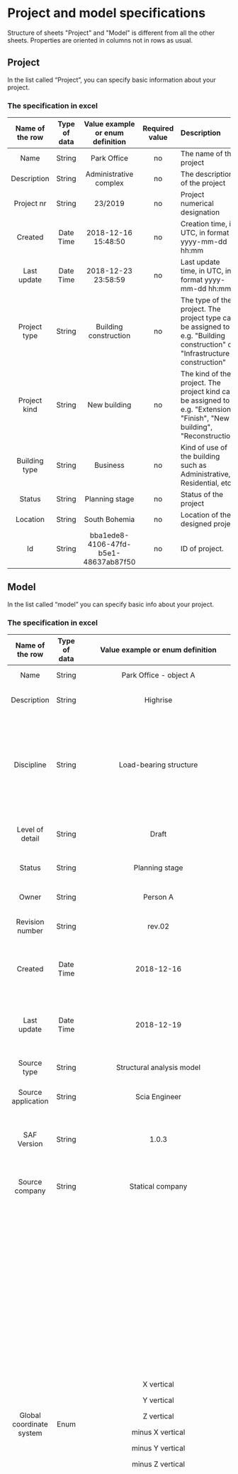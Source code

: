 # Project and model specifications

Structure of sheets "Project" and "Model" is different from all the other sheets. Properties are oriented in columns not in rows as usual.

## Project

In the list called “Project”, you can specify basic information about your project.

### The specification in excel

| Name of the row | Type of data | Value example or enum definition | Required value | Description |
| :---: | :---: | :---: | :---: | :--- |
| Name | String | Park Office | no | The name of the project |
| Description | String | Administrative complex | no | The description of the project |
| Project nr | String | 23/2019 | no | Project numerical designation |
| Created | Date Time | 2018-12-16 15:48:50 | no | Creation time, in UTC, in format yyyy-mm-dd hh:mm |
| Last update | Date Time | 2018-12-23 23:58:59 | no | Last update time, in UTC, in format yyyy-mm-dd hh:mm |
| Project type | String | Building construction | no | The type of the project. The project type can be assigned to e.g. "Building construction" or "Infrastructure construction" |
| Project kind | String | New building | no | The kind of the project. The project kind can be assigned to e.g. "Extension", "Finish", "New building", "Reconstruction" |
| Building type | String | Business | no | Kind of use of the building such as Administrative, Residential, etc… |
| Status | String | Planning stage | no | Status of the project |
| Location | String | South Bohemia | no | Location of the designed project |
| Id | String | bba1ede8-4106-47fd-b5e1-48637ab87f50 | no | ID of project. |

## Model

In the list called “model” you can specify basic info about your project.

### The specification in excel

|    **Name of the row**   | **Type of data** |                                                                                                                                                                                                                                                                                                                                                                                                                                         **Value example or enum definition**                                                                                                                                                                                                                                                                                                                                                                                                                                         | **Required value** | **Description**                                                                                                                                                                                                                                                                                                                                                                                                                                                                                             |
| :----------------------: | :--------------: | :------------------------------------------------------------------------------------------------------------------------------------------------------------------------------------------------------------------------------------------------------------------------------------------------------------------------------------------------------------------------------------------------------------------------------------------------------------------------------------------------------------------------------------------------------------------------------------------------------------------------------------------------------------------------------------------------------------------------------------------------------------------------------------------------------------------------------------------------------------------------------------------------------------------: | :----------------: | ----------------------------------------------------------------------------------------------------------------------------------------------------------------------------------------------------------------------------------------------------------------------------------------------------------------------------------------------------------------------------------------------------------------------------------------------------------------------------------------------------------- |
|           Name           |      String      |                                                                                                                                                                                                                                                                                                                                                                                                                                                Park Office - object A                                                                                                                                                                                                                                                                                                                                                                                                                                                |         no         | The name of the model                                                                                                                                                                                                                                                                                                                                                                                                                                                                                       |
|        Description       |      String      |                                                                                                                                                                                                                                                                                                                                                                                                                                                       Highrise                                                                                                                                                                                                                                                                                                                                                                                                                                                       |         no         | The description of the model                                                                                                                                                                                                                                                                                                                                                                                                                                                                                |
|        Discipline        |      String      |                                                                                                                                                                                                                                                                                                                                                                                                                                                Load-bearing structure                                                                                                                                                                                                                                                                                                                                                                                                                                                |         no         | Discipline can be set as Undefined, Architecture, HVAC, Load-bearing structure, Terrain, Facility etc.                                                                                                                                                                                                                                                                                                                                                                                                      |
|      Level of detail     |      String      |                                                                                                                                                                                                                                                                                                                                                                                                                                                         Draft                                                                                                                                                                                                                                                                                                                                                                                                                                                        |         no         | Describe level of detail of the model                                                                                                                                                                                                                                                                                                                                                                                                                                                                       |
|          Status          |      String      |                                                                                                                                                                                                                                                                                                                                                                                                                                                    Planning stage                                                                                                                                                                                                                                                                                                                                                                                                                                                    |         no         | Description of model status                                                                                                                                                                                                                                                                                                                                                                                                                                                                                 |
|           Owner          |      String      |                                                                                                                                                                                                                                                                                                                                                                                                                                                       Person A                                                                                                                                                                                                                                                                                                                                                                                                                                                       |         no         | Define the owner of the model                                                                                                                                                                                                                                                                                                                                                                                                                                                                               |
|      Revision number     |      String      |                                                                                                                                                                                                                                                                                                                                                                                                                                                        rev.02                                                                                                                                                                                                                                                                                                                                                                                                                                                        |         no         | Current revision number                                                                                                                                                                                                                                                                                                                                                                                                                                                                                     |
|          Created         |     Date Time    |                                                                                                                                                                                                                                                                                                                                                                                                                                                      2018-12-16                                                                                                                                                                                                                                                                                                                                                                                                                                                      |         no         | Creation time, in UTC, in ISO format year-month-day                                                                                                                                                                                                                                                                                                                                                                                                                                                         |
|        Last update       |     Date Time    |                                                                                                                                                                                                                                                                                                                                                                                                                                                      2018-12-19                                                                                                                                                                                                                                                                                                                                                                                                                                                      |         no         | Last update time, in UTC, in ISO format year-month-day                                                                                                                                                                                                                                                                                                                                                                                                                                                      |
|        Source type       |      String      |                                                                                                                                                                                                                                                                                                                                                                                                                                               Structural analysis model                                                                                                                                                                                                                                                                                                                                                                                                                                              |         no         | Definition of the source data                                                                                                                                                                                                                                                                                                                                                                                                                                                                               |
|    Source application    |      String      |                                                                                                                                                                                                                                                                                                                                                                                                                                                     Scia Engineer                                                                                                                                                                                                                                                                                                                                                                                                                                                    |         no         | Definition of the source application                                                                                                                                                                                                                                                                                                                                                                                                                                                                        |
|        SAF Version       |      String      |                                                                                                                                                                                                                                                                                                                                                                                                                                                         1.0.3                                                                                                                                                                                                                                                                                                                                                                                                                                                        |         yes        | Definition of used version of the Structural Analysis Format                                                                                                                                                                                                                                                                                                                                                                                                                                                |
|      Source company      |      String      |                                                                                                                                                                                                                                                                                                                                                                                                                                                   Statical company                                                                                                                                                                                                                                                                                                                                                                                                                                                   |         no         | Define the author company of source data                                                                                                                                                                                                                                                                                                                                                                                                                                                                    |
| Global coordinate system |       Enum       |                                                                                                                                                                                                                                                                                                                                                                              <p>X vertical</p><p></p><p>Y vertical</p><p></p><p>Z vertical</p><p></p><p>minus X vertical</p><p></p><p>minus Y vertical</p><p></p><p>minus Z vertical</p>                                                                                                                                                                                                                                                                                                                                                                             |         yes        | <p>Define the space orientation of the coordinates system for model</p><p>Right hand rule applies all the time.</p><p>X vertical - X axis goes against gravity</p><p>Y vertical - Y axis goes against gravity</p><p>Z vertical - Z axis goes against gravity</p><p>minus X vertical - X axis goes in direction of gravity</p><p>minus Y vertical - Y axis goes in direction of gravity</p><p>minus Z vertical - Z axis goes in direction of gravity</p><p>* For further explanation see notes below<br></p> |
|   LCS of cross-section   |       Enum       |                                                                                                                                                                                                                                                                                                                                                             <p>ZYX</p><p></p><p>MinusYZX</p><p></p><p>MinusZMinusYX</p><p></p><p>YMinusZX</p><p></p><p>YZMinusX</p><p></p><p>MinusZYMinusX</p><p></p><p>MinusYMinusZMinusX</p><p></p><p>ZMinusYMinusX</p>                                                                                                                                                                                                                                                                                                                                                            |         yes        | <p>Define the LCS orientation of used cross-section.</p><p>With row "LCS of cross-section" the user is able to define, how the LCS of cross section is defined in his software. This will give opportunity to receiving application of SAF file to correctly interpret LCS of cross section with different standard. The x-axis is always in the centre line and all possible cases are described by this enum.</p><p>For further explanation see notes below</p>                                           |
|      System of units     |       Enum       |                                                                                                                                                                                                                                                                                                                                                                                                                                          <p>Metric</p><p></p><p>Imperial</p>                                                                                                                                                                                                                                                                                                                                                                                                                                         |         yes        | Define the type of units system used in model                                                                                                                                                                                                                                                                                                                                                                                                                                                               |
|       National code      |       Enum       | <p>EC-Standard-EN</p><p></p><p>EC-ONORM-EN (Austrian NA)</p><p></p><p>EC-NBN-EN (Belgian NA)</p><p></p><p>EC-BS-EN (British NA)</p><p></p><p>EC-CYS-EN (Cypriot NA)</p><p></p><p>EC-CSN-EN (Czech NA)</p><p></p><p>EC-DS-EN (Danish NA)</p><p></p><p>EC-NEN-EN (Dutch NA)</p><p></p><p>EC-SFS-EN (Finnish NA)</p><p></p><p>EC-NF-EN (French NA)</p><p></p><p>EC-DIN-EN (German NA)</p><p></p><p>EC-ELOT-EN (Greek NA)</p><p></p><p>EC-IS-EN (Irish NA)</p><p></p><p>EC-UNI-EN (Italian NA)</p><p></p><p>EC-LU-EN (Luxembourgian NA)</p><p></p><p>EC-MS-EN (Malaysian NA)</p><p></p><p>EC-NS-EN (Norwegian NA)</p><p></p><p>EC-PN-EN (Polish NA)</p><p></p><p>EC-SR-EN (Romanian NA)</p><p></p><p>EC-SS-EN (Singaporean NA)</p><p></p><p>EC-STN-EN (Slovakian NA)</p><p></p><p>EC-SIST-EN (Slovenian NA)</p><p></p><p>EC-UNE-EN (Spanish NA)</p><p></p><p>EC-SS-EN (Swedish NA)</p><p></p><p>IBC</p><p></p><p>NBR</p> |         yes        | Sets national code used for structural analysis                                                                                                                                                                                                                                                                                                                                                                                                                                                             |
|      Ignored objects     |      String      |                                                                                                                                                                                                                                                                                                                                                                                                                                     StructuralCrossSection;StructuralPointAction                                                                                                                                                                                                                                                                                                                                                                                                                                     |         no         | <p>Field used for update work-flow</p><p>Specify the object(s) that should be excluded from update</p><p>Multiple objects are divided by a semicolon</p><p>See notes for all SAF objects<br></p>                                                                                                                                                                                                                                                                                                            |
|      Ignored groups      |      String      |                                                                                                                                                                                                                                                                                                                                                                                                                                           SupportsAndHinges;StructuralLoad                                                                                                                                                                                                                                                                                                                                                                                                                                           |         no         | <p>Field used for update work-flow</p><p>Specify the groups(s) that should be excluded from update</p><p>Groups are parent to objects - each group consists of multiple objects</p><p>Multiple groups are divided by a semicolon</p><p>See notes for all SAF groups</p>                                                                                                                                                                                                                                     |
|            Id            |      String      |                                                                                                                                                                                                                                                                                                                                                                                                                                         bba1ede8-4106-47fd-b5e1-48637ab87f47                                                                                                                                                                                                                                                                                                                                                                                                                                         |         no         | ID of model.                                                                                                                                                                                                                                                                                                                                                                                                                                                                                                |

## Notes


>### **Global coordinate system:**
>
>
>![](../../.gitbook/assets/5\_model\_gcs.jpg)


>### **LCS of cross-section:**
>
>* The graphical interpretation of values for row "**LCS of cross-section**" is represented below. Please keep in mind that x-axis is always in centre-line of the member. "**LCS of cross-section**" desribes how is LCS of CSS library handled and how is CSS applied on the the member.
>* The first axis of the enum is the vertical one, positive direction is Zref. The second axis of the enum is the horizontal one, positive direction is Yref. Last is the axis in cente-line of the member, positive direction is Xref.
>
>![](../../.gitbook/assets/5\_model\_lcs\_of\_css.jpg)


>### **System of units**
>
>* Column headers should respect this setting and change unit accordingly, also values should be in specified units
>* See [table](units.md) of units for headers

>### **Ignored objects/groups:**
>
>* See [table](../../annexes/ignore.md) of units for headers

